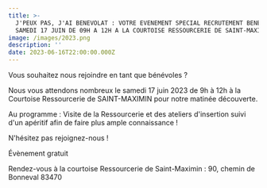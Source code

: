 ```yaml
---
title: >-
  J'PEUX PAS, J'AI BENEVOLAT : VOTRE EVENEMENT SPECIAL RECRUTEMENT BENEVOLES LE
  SAMEDI 17 JUIN DE 09H A 12H A LA COURTOISE RESSOURCERIE DE SAINT-MAXIMIN!
image: /images/2023.png
description: ''
date: 2023-06-16T22:00:00.000Z
---
```


Vous souhaitez nous rejoindre en tant que bénévoles ?

Nous vous attendons nombreux le samedi 17 juin 2023 de 9h à 12h à la Courtoise Ressourcerie de SAINT-MAXIMIN pour notre matinée découverte.

Au programme : Visite de la Ressourcerie et des ateliers d'insertion suivi d'un apéritif  afin de faire plus ample connaissance !

N'hésitez pas rejoignez-nous !

Évènement gratuit

Rendez-vous à la courtoise Ressourcerie de Saint-Maximin : 90, chemin de Bonneval 83470
